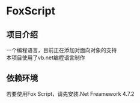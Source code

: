 # FoxScript
## 项目介绍
一个编程语言，目前正在添加对面向对象的支持 <br>
本项目使用了vb.net编程语言制作 <br>
## 依赖环境
若要使用Fox Script，请先安装.Net Freamework 4.7.2
